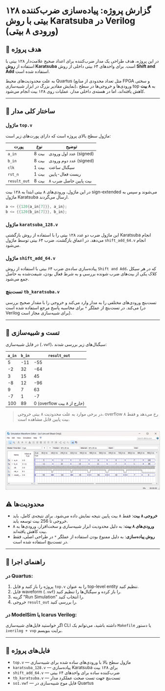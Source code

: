 # گزارش پروژه: پیاده‌سازی ضرب‌کننده ۱۲۸ بیتی با روش Karatsuba در Verilog (ورودی ۸ بیتی)

## 🎯 هدف پروژه

در این پروژه، هدف طراحی یک مدار ضرب‌کننده برای اعداد صحیح علامت‌دار ۱۲۸ بیتی با استفاده از **روش Karatsuba** است. برای واحدهای ۶۴ بیتی داخلی از روش **Shift and Add** استفاده شده است.

به علت محدودیت‌های محیط Quartus (مثل تعداد محدودی از منابع FPGA و سختی نمایش مقادیر بزرگ در ابزار شبیه‌سازی)، ورودی‌ها و خروجی‌ها در سطح top به **۸ بیت** کاهش یافته‌اند، اما در هسته‌ی داخلی مدار، عملیات روی ۱۲۸ بیت انجام می‌شود.

---

## 🧱 ساختار کلی مدار

### ماژول `top.v`

ماژول سطح بالای پروژه است که دارای پورت‌های زیر است:

| پورت         | نوع   | توضیح                  |
| ------------ | ----- | ---------------------- |
| `a_in`       | 8 بیت | عدد اول ورودی (signed) |
| `b_in`       | 8 بیت | عدد دوم ورودی (signed) |
| `clk`        | 1 بیت | سیگنال ساعت            |
| `rst_n`      | 1 بیت | ریست فعال-پایین        |
| `result_out` | 8 بیت | ۸ بیت پایین حاصل ضرب   |

در این ماژول، ورودی‌های ۸ بیتی ابتدا به ۱۲۸ بیت sign-extended می‌شوند و سپس به ماژول Karatsuba ارسال می‌گردند.

```verilog
a <= {{120{a_in[7]}}, a_in};
b <= {{120{b_in[7]}}, b_in};
```

### ماژول `karatsuba_128.v`

این ماژول ضرب دو عدد ۱۲۸ بیتی را با استفاده از روش بازگشتی Karatsuba انجام می‌دهد. در اعماق بازگشت، ضرب ۶۴ بیتی توسط ماژول `shift_add_64.v` انجام می‌شود.

### ماژول `shift_add_64.v`

پیاده‌سازی ساده‌ی ضرب ۶۴ بیتی با استفاده از روش `Shift and Add`، که در هر سیکل کلاک یکی از بیت‌های ضرب شونده بررسی و به شرط فعال بودن، شیفت‌شده به حاصل جمع می‌شود.

### تست‌بنچ `tb_karatsuba.v`

تست‌بنچ ورودی‌های مختلفی را به مدار وارد می‌کند و خروجی را با مقدار صحیح بررسی می‌کند. در تست‌بنچ از عملگر `*` برای محاسبه پاسخ مرجع استفاده شده است (در Verilog برای شبیه‌سازی مجاز است).

---

## 🧪 تست و شبیه‌سازی

در فایل شبیه‌سازی (`.vwf`)، سیگنال‌های زیر بررسی شدند:

| `a_in` | `b_in` | `result_out`               |
| ------ | ------ | -------------------------- |
| 5      | -11    | -55                        |
| -2     | 32     | -64                        |
| 3      | 15     | 45                         |
| -8     | 12     | -96                        |
| 9      | 7      | 63                         |
| -7     | 1      | -7                         |
| 100    | 89     | 0 (overflow خارج از ۸ بیت) |

> در برخی موارد به علت محدودیت ۸ بیتی خروجی، overflow رخ می‌دهد و فقط ۸ بیت پایین قابل مشاهده است.

![images](image.png)
---

## ⚠️ محدودیت‌ها

* **خروجی ۸ بیت**: فقط ۸ بیت پایین نتیجه نمایش داده می‌شود. برای نتیجه‌ی کامل، باید خروجی تا 256 بیت توسعه یابد.
* **ورودی‌های ۸ بیت**: به دلیل محدودیت ابزار شبیه‌سازی و سخت‌افزار، ورودی‌ها به ۸ بیت کاهش یافته‌اند.
* **روش پیاده‌سازی**: به دلیل ممنوع بودن استفاده از عملگر `*` در طراحی اصلی، فقط در تست‌بنچ استفاده شده است.

---

## 🚀 راهنمای اجرا

### در Quartus:

1. پروژه را باز کنید و فایل `top.v` را به عنوان top-level entity تنظیم کنید.
2. فایل waveform (`.vwf`) را باز کرده و سیگنال‌ها را تنظیم کنید.
3. گزینه "Run Simulation" را انتخاب کنید.
4. خروجی `result_out` را بررسی کنید.

### در ModelSim یا Icarus Verilog:

اگر خواستید فایل‌های شبیه‌سازی CLI داشته باشید، می‌توانم یک `Makefile` یا دستور `iverilog + vvp` برایت بنویسم.

---

## 📂 فایل‌های پروژه

* `top.v` — ماژول سطح بالا با ورودی‌های ساده شده برای شبیه‌سازی
* `karatsuba_128.v` — پیاده‌سازی Karatsuba برای ۱۲۸ بیت
* `shift_add_64.v` — ضرب‌کننده ساده برای واحدهای ۶۴ بیتی
* `tb_karatsuba.v` — تست‌بنچ جهت تست صحت عملکرد مدار
* `so1.vwf` — فایل موج شبیه‌سازی در Quartus
